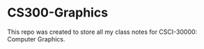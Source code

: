 # CS300-Graphics

This repo was created to store all my class notes for CSCI-30000: Computer Graphics.
